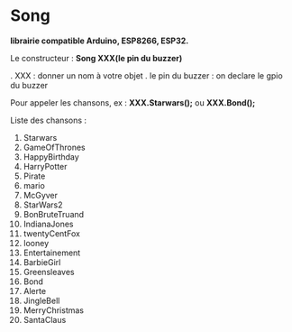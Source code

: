 # Song

**librairie compatible Arduino, ESP8266, ESP32.**

Le constructeur : **Song XXX(le pin du buzzer)**

. XXX               : donner un nom à votre objet
. le pin du buzzer  : on declare le gpio du buzzer

Pour appeler les chansons, ex :  **XXX.Starwars();** ou **XXX.Bond();**

Liste des chansons :  
1.  Starwars
2.  GameOfThrones
3.  HappyBirthday
4.  HarryPotter
5.  Pirate
6.  mario
7.  McGyver
8.  StarWars2
9.  BonBruteTruand
10. IndianaJones
11. twentyCentFox
12. looney
13. Entertainement
14. BarbieGirl
15. Greensleaves
16. Bond
17. Alerte 
18. JingleBell
19. MerryChristmas
20. SantaClaus
